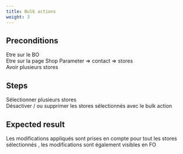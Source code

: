 ```yaml
---
title: Bulk actions
weight: 3
---
```


## Preconditions

Etre sur le BO\
Etre sur la page Shop Parameter => contact => stores\
Avoir plusieurs stores
## Steps

Sélectionner plusieurs stores\
Désactiver / ou supprimer les stores sélectionnés avec le bulk action

## Expected result

Les modifications appliqués sont prises en compte pour tout les stores sélectionnés , les modifications sont également visibles en FO

